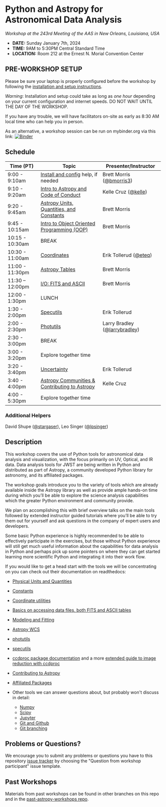 Python and Astropy for Astronomical Data Analysis
=================================================
*Workshop at the 243rd Meeting of the AAS in New Orleans, Louisiana, USA*

* **DATE:** Sunday January 7th, 2024
* **TIME:** 9AM to 5:30PM Central Standard Time
* **LOCATION:** Room 212 at the Ernest N. Morial Convention Center

## PRE-WORKSHOP SETUP

Please be sure your laptop is properly configured before the workshop by following the
[installation and setup instructions](00-Install_and_Setup).

*Warning*: Installation and setup could take as long as *one hour* depending on your current configuration and internet speeds.
DO NOT WAIT UNTIL THE DAY OF THE WORKSHOP.

If you have any trouble, we will have facilitators on-site as early as 8:30 AM local time who can help you in person.

As an alternative, a workshop session can be run on mybinder.org via this link: [![Binder](https://mybinder.org/badge_logo.svg)](https://mybinder.org/v2/gh/astropy/astropy-workshop/HEAD)

## Schedule

| Time (PT)     | Topic                                                          | Presenter/Instructor |
|---------------|----------------------------------------------------------------|----------------------|
| 9:00 - 9:10am | [Install and config](00-Install_and_Setup) help, if needed     | Brett Morris ([@bmorris3](https://github.com/bmorris3))         |
| 9:10 - 9:20am | [Intro to Astropy and Code of Conduct](01-IntroCoC)            | Kelle Cruz ([@kelle](https://github.com/kelle))        |
| 9:20 - 9:45am | [Astropy Units, Quantities, and Constants](03-UnitsQuantities) | Brett Morris         |
| 9:45 - 10:15am | [Intro to Object Oriented Programming (OOP)](02b-OOP)                                   |  Brett Morris    |
| 10:15 - 10:30am | BREAK                                                          |                      |
| 10:30 - 11:00am | [Coordinates](04-Coordinates)         |  Erik Tollerud ([@eteq](https://github.com/eteq))        |
| 11:00 - 11:30pm | [Astropy Tables](06-Tables)                                    | Brett Morris      |
| 11:30 – 12:00pm | [I/O: FITS and ASCII](05-FITS)                                 | Brett Morris          |
| 12:00 - 1:30pm | LUNCH                                                          |                      |
| 1:30 - 2:00pm | [Specutils](09b-Specutils)                                     | Erik Tollerud       |
| 2:00 - 2:30pm | [Photutils](09-Photutils)                                      | Larry Bradley ([@larrybradley](https://github.com/larrybradley))        |
| 2:30 - 3:00pm | BREAK                                                            |                      |
| 3:00 - 3:20pm | Explore together time                                                |     |
| 3:20 - 3:40pm | [Uncertainty](13-Uncertainty)                              |    Erik Tollerud     |
| 3:40 - 4:00pm | [Astropy Communities & Contributing to Astropy](10-WrapUp)     | Kelle Cruz         |
| 4:00 - 5:30pm | Explore together time                                          |           |

### Additional Helpers

David Shupe ([@stargaser](https://github.com/stargaser)), Leo Singer ([@lpsinger](https://github.com/lpsinger))

## Description
This workshop covers the use of Python tools for astronomical data analysis and visualization, with the focus primarily
on UV, Optical, and IR data. Data analysis tools for JWST are being written in Python and distributed as part of Astropy,
a community developed Python library for astronomy,  and its affiliated packages.

The workshop goals introduce you to the variety of tools which are already available inside the Astropy library as
well as provide ample hands-on time during which you’ll be able to explore the science analysis capabilities which the
greater Python environment and community provide.

We plan on accomplishing this with brief overview talks on the main tools followed by extended instructor guided tutorials
where you’ll be able to try them out for yourself and ask questions in the company of expert users and developers.

Some basic Python experience is highly recommended to be able to effectively participate in the exercises,
but those without Python experience will still get much useful information about the capabilities for data analysis in
Python and perhaps pick up some pointers on where they can get started learning more scientific Python and integrating
it into their work flow.

If you would like to get a head start with the tools we will be concentrating on you can check out their documentation on readthedocs:

* [Physical Units and Quantities](https://docs.astropy.org/en/stable/units/index.html)
* [Constants](https://docs.astropy.org/en/stable/constants/index.html)
* [Coordinate utilities](https://docs.astropy.org/en/stable/coordinates/index.html)
* [Basics on accessing data files, both FITS and ASCII tables](https://docs.astropy.org/en/stable/io/unified.html)
* [Modeling and Fitting](https://docs.astropy.org/en/stable/modeling/index.html)
* [Astropy WCS](https://docs.astropy.org/en/stable/wcs/index.html)
* [photutils](https://photutils.readthedocs.io/)
* [specutils](https://specutils.readthedocs.io/)
* [ccdproc package documentation](https://ccdproc.readthedocs.io/en/latest/) and a more [extended guide to image reduction with ccdproc](https://github.com/astropy/ccd-reduction-and-photometry-guide)
* [Contributing to Astropy](https://docs.astropy.org/en/stable/development/workflow/development_workflow.html)
* [Affiliated Packages](https://www.astropy.org/affiliated/)

* Other tools we can answer questions about, but probably won't discuss in detail:
  * [Numpy](https://numpy.org/)
  * [Scipy](https://www.scipy.org/)
  * [Jupyter](https://jupyter.org/)
  * [Git and Github](https://guides.github.com/activities/hello-world/)
  * [Git branching](https://learngitbranching.js.org/)

## Problems or Questions?

We encourage you to submit any problems or questions you have to this
repository [issue tracker](https://github.com/astropy/astropy-workshop/issues)
by choosing the "Question from workshop participant" issue template.

## Past Workshops

Materials from past workshops can be found in other branches on this repo and in the [past-astropy-workshops repo](https://github.com/astropy/past-astropy-workshops).
